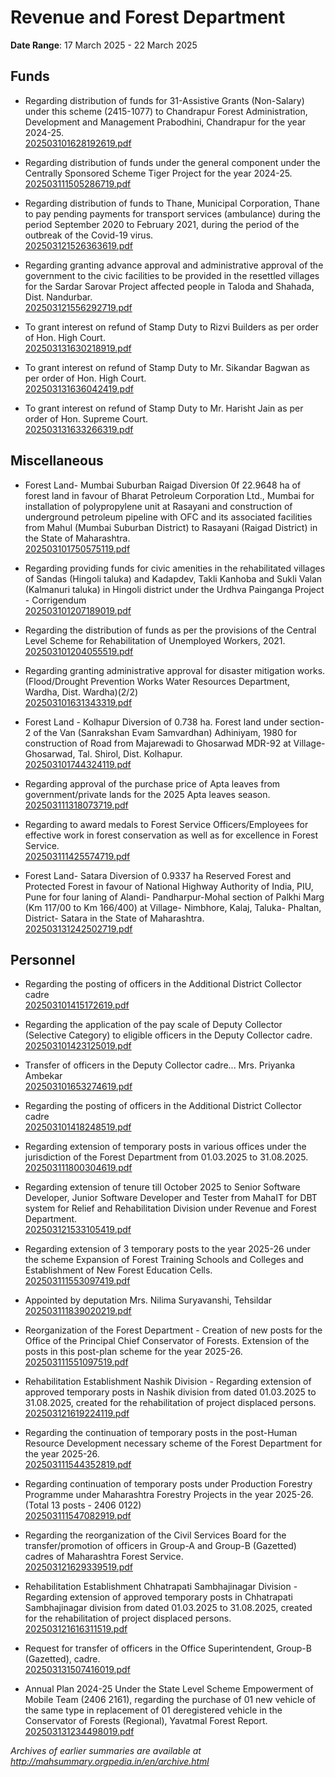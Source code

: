 # Revenue and Forest Department

**Date Range**: 17 March 2025 - 22 March 2025


## Funds
- Regarding distribution of funds for 31-Assistive Grants (Non-Salary) under this scheme (2415-1077) to Chandrapur Forest Administration, Development and Management Prabodhini, Chandrapur for the year 2024-25.\
  [202503101628192619.pdf](https://gr.maharashtra.gov.in/Site/Upload/Government%20Resolutions/English/202503101628192619.pdf)

- Regarding distribution of funds under the general component under the Centrally Sponsored Scheme Tiger Project for the year 2024-25.\
  [202503111505286719.pdf](https://gr.maharashtra.gov.in/Site/Upload/Government%20Resolutions/English/202503111505286719.pdf)

- Regarding distribution of funds to Thane, Municipal Corporation, Thane to pay pending payments for transport services (ambulance) during the period September 2020 to February 2021, during the period of the outbreak of the Covid-19 virus.\
  [202503121526363619.pdf](https://gr.maharashtra.gov.in/Site/Upload/Government%20Resolutions/English/202503121526363619.pdf)

- Regarding granting advance approval and administrative approval of the government to the civic facilities to be provided in the resettled villages for the Sardar Sarovar Project affected people in Taloda and Shahada, Dist. Nandurbar.\
  [202503121556292719.pdf](https://gr.maharashtra.gov.in/Site/Upload/Government%20Resolutions/English/202503121556292719.pdf)

- To grant interest on refund of Stamp Duty to Rizvi Builders as per order of Hon. High  Court.\
  [202503131630218919.pdf](https://gr.maharashtra.gov.in/Site/Upload/Government%20Resolutions/English/202503131630218919.pdf)

- To grant interest on refund of Stamp Duty to Mr. Sikandar  Bagwan as per order of Hon. High  Court.\
  [202503131636042419.pdf](https://gr.maharashtra.gov.in/Site/Upload/Government%20Resolutions/English/202503131636042419...pdf)

- To grant interest on refund of Stamp Duty to Mr. Harisht Jain as per order of Hon. Supreme Court.\
  [202503131633266319.pdf](https://gr.maharashtra.gov.in/Site/Upload/Government%20Resolutions/English/202503131633266319.pdf)

## Miscellaneous
- Forest Land- Mumbai Suburban   Raigad  Diversion 0f 22.9648 ha of forest land in favour of Bharat Petroleum Corporation Ltd., Mumbai for installation of polypropylene unit at Rasayani and construction of underground petroleum pipeline with OFC and its associated facilities from Mahul (Mumbai Suburban District) to Rasayani (Raigad District) in the State of Maharashtra.\
  [202503101750575119.pdf](https://gr.maharashtra.gov.in/Site/Upload/Government%20Resolutions/English/202503101750575119.pdf)

- Regarding providing funds for civic amenities in the rehabilitated villages of Sandas (Hingoli taluka) and Kadapdev, Takli Kanhoba and Sukli Valan (Kalmanuri taluka) in Hingoli district under the Urdhva Painganga Project - Corrigendum\
  [202503101207189019.pdf](https://gr.maharashtra.gov.in/Site/Upload/Government%20Resolutions/English/202503101207189019.pdf)

- Regarding the distribution of funds as per the provisions of the Central Level Scheme for Rehabilitation of Unemployed Workers, 2021.\
  [202503101204055519.pdf](https://gr.maharashtra.gov.in/Site/Upload/Government%20Resolutions/English/202503101204055519.pdf)

- Regarding granting administrative approval for disaster mitigation works. (Flood/Drought Prevention Works Water Resources Department, Wardha, Dist. Wardha)(2/2)\
  [202503101631343319.pdf](https://gr.maharashtra.gov.in/Site/Upload/Government%20Resolutions/English/202503101631343319.pdf)

- Forest Land - Kolhapur Diversion of 0.738 ha. Forest land under section-2 of the Van (Sanrakshan Evam Samvardhan) Adhiniyam, 1980 for construction of Road from Majarewadi to Ghosarwad MDR-92 at Village-Ghosarwad, Tal. Shirol, Dist. Kolhapur.\
  [202503101744324119.pdf](https://gr.maharashtra.gov.in/Site/Upload/Government%20Resolutions/English/202503101744324119.pdf)

- Regarding approval of the purchase price of Apta leaves from government/private lands for the 2025 Apta leaves season.\
  [202503111318073719.pdf](https://gr.maharashtra.gov.in/Site/Upload/Government%20Resolutions/English/202503111318073719.pdf)

- Regarding to award medals to Forest Service Officers/Employees for effective work in forest conservation as well as for excellence in Forest Service.\
  [202503111425574719.pdf](https://gr.maharashtra.gov.in/Site/Upload/Government%20Resolutions/English/202503111425574719.pdf)

- Forest Land- Satara Diversion of 0.9337 ha Reserved Forest and Protected Forest in favour of National Highway Authority of India, PIU, Pune for four laning of Alandi- Pandharpur-Mohal section of Palkhi Marg (Km 117/00 to Km 166/400) at Village- Nimbhore, Kalaj, Taluka- Phaltan, District- Satara in the State of Maharashtra.\
  [202503131242502719.pdf](https://gr.maharashtra.gov.in/Site/Upload/Government%20Resolutions/English/202503131242502719.pdf)

## Personnel
- Regarding the posting of officers in the Additional District Collector cadre\
  [202503101415172619.pdf](https://gr.maharashtra.gov.in/Site/Upload/Government%20Resolutions/English/202503101415172619.pdf)

- Regarding the application of the pay scale of Deputy Collector (Selective Category) to eligible officers in the Deputy Collector cadre.\
  [202503101423125019.pdf](https://gr.maharashtra.gov.in/Site/Upload/Government%20Resolutions/English/202503101423125019.pdf)

- Transfer of officers in the Deputy Collector cadre... Mrs. Priyanka Ambekar\
  [202503101653274619.pdf](https://gr.maharashtra.gov.in/Site/Upload/Government%20Resolutions/English/202503101653274619.pdf)

- Regarding the posting of officers in the Additional District Collector cadre\
  [202503101418248519.pdf](https://gr.maharashtra.gov.in/Site/Upload/Government%20Resolutions/English/202503101418248519.pdf)

- Regarding extension of temporary posts in various offices under the jurisdiction of the Forest Department from 01.03.2025 to 31.08.2025.\
  [202503111800304619.pdf](https://gr.maharashtra.gov.in/Site/Upload/Government%20Resolutions/English/202503111800304619.pdf)

- Regarding extension of tenure till October 2025 to Senior Software Developer, Junior Software Developer and Tester from MahaIT for DBT system for Relief and Rehabilitation Division under Revenue and Forest Department.\
  [202503121533105419.pdf](https://gr.maharashtra.gov.in/Site/Upload/Government%20Resolutions/English/202503121533105419.pdf)

- Regarding extension of 3 temporary posts to the year 2025-26 under the scheme Expansion of Forest Training Schools and Colleges and Establishment of New Forest Education Cells.\
  [202503111553097419.pdf](https://gr.maharashtra.gov.in/Site/Upload/Government%20Resolutions/English/202503111553097419.pdf)

- Appointed by deputation Mrs. Nilima Suryavanshi, Tehsildar\
  [202503111839020219.pdf](https://gr.maharashtra.gov.in/Site/Upload/Government%20Resolutions/English/202503111839020219.pdf)

- Reorganization of the Forest Department - Creation of new posts for the Office of the Principal Chief Conservator of Forests. Extension of the posts in this post-plan scheme for the year 2025-26.\
  [202503111551097519.pdf](https://gr.maharashtra.gov.in/Site/Upload/Government%20Resolutions/English/202503111551097519.pdf)

- Rehabilitation Establishment Nashik Division - Regarding extension of approved temporary posts in Nashik division from dated 01.03.2025 to 31.08.2025, created for the rehabilitation of project displaced persons.\
  [202503121619224119.pdf](https://gr.maharashtra.gov.in/Site/Upload/Government%20Resolutions/English/202503121619224119.pdf)

- Regarding the continuation of temporary posts in the post-Human Resource Development necessary scheme of the Forest Department for the year 2025-26.\
  [202503111544352819.pdf](https://gr.maharashtra.gov.in/Site/Upload/Government%20Resolutions/English/202503111544352819.pdf)

- Regarding continuation of temporary posts under Production Forestry Programme under Maharashtra Forestry Projects in the year 2025-26. (Total 13 posts - 2406 0122)\
  [202503111547082919.pdf](https://gr.maharashtra.gov.in/Site/Upload/Government%20Resolutions/English/202503111547082919.pdf)

- Regarding the reorganization of the Civil Services Board for the transfer/promotion of officers in Group-A and Group-B (Gazetted) cadres of Maharashtra Forest Service.\
  [202503121629339519.pdf](https://gr.maharashtra.gov.in/Site/Upload/Government%20Resolutions/English/202503121629339519.pdf)

- Rehabilitation Establishment Chhatrapati  Sambhajinagar  Division - Regarding extension of approved temporary posts in Chhatrapati Sambhajinagar division from dated 01.03.2025 to 31.08.2025, created for the rehabilitation of project displaced persons.\
  [202503121616311519.pdf](https://gr.maharashtra.gov.in/Site/Upload/Government%20Resolutions/English/202503121616311519.pdf)

- Request for transfer of officers in the Office Superintendent, Group-B (Gazetted), cadre.\
  [202503131507416019.pdf](https://gr.maharashtra.gov.in/Site/Upload/Government%20Resolutions/English/202503131507416019.pdf)

- Annual Plan 2024-25 Under the State Level Scheme Empowerment of Mobile Team (2406 2161), regarding the purchase of 01 new vehicle of the same type in replacement of 01 deregistered vehicle in the Conservator of Forests (Regional), Yavatmal Forest Report.\
  [202503131234498019.pdf](https://gr.maharashtra.gov.in/Site/Upload/Government%20Resolutions/English/202503131234498019.pdf)


*Archives of earlier summaries are available at http://mahsummary.orgpedia.in/en/archive.html*